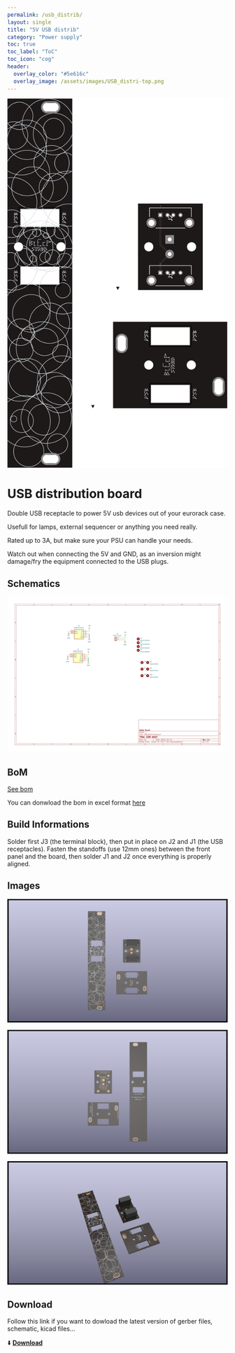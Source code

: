```yaml
---
permalink: /usb_distrib/
layout: single
title: "5V USB distrib"
category: "Power supply"
toc: true
toc_label: "ToC"
toc_icon: "cog"
header:
  overlay_color: "#5e616c"
  overlay_image: /assets/images/USB_distri-top.png
---
```


![USB distrib top](/assets/images/USB_distri-top.png)

# USB distribution board

Double USB receptacle to power 5V usb devices out of your eurorack case.

Usefull for lamps, external sequencer or anything you need really.

Rated up to 3A, but make sure your PSU can handle your needs. 

Watch out when connecting the 5V and GND, as an inversion might damage/fry the equipment connected to the USB plugs.

## Schematics

![USB distrib schematic](/assets/images/USB_distri--Schematic.svg)

## BoM

[See bom](/assets/bom/USB_distri_V1.0--iBoM.html)

You can donwload the bom in excel format [here](https://github.com/BleepSound/usb-distrib/releases/download/v1.0/USB_distri_V1.0--BoM.xlsx)

## Build Informations

Solder first J3 (the terminal block), then put in place on J2 and J1 (the USB receptacles). Fasten the standoffs (use 12mm ones) between the front panel and the board, then solder J1 and J2 once everything is properly aligned.

## Images

![3D USB distrib(front)](/assets/images/USB_distri-3D_top.png)

![3D USB distrib(back)](/assets/images/USB_distri-3D_bottom.png)

![3D USB distrib(iso)](/assets/images/USB_distri-3D_top30deg.png)

## Download

Follow this link if you want to dowload the latest version of gerber files, schematic, kicad files...

:arrow_down: [**Download**](https://github.com/BleepSound/usb-distrib/releases)

<script src="https://utteranc.es/client.js"
        repo="BleepSound/bleepsound.github.io"
        issue-term="title"
        label="Comment"
        theme="photon-dark"
        crossorigin="anonymous"
        async>
</script>